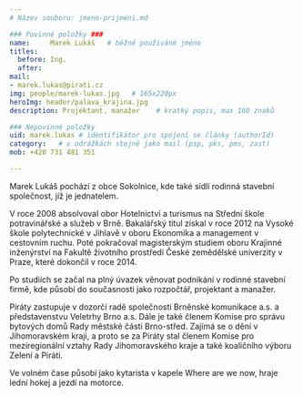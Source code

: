 ```yaml
---
# Název souboru: jmeno-prijmeni.md

### Povinné položky ###
name:     Marek Lukáš  	# běžně používáné jméno
titles:
  before: Ing. 
  after:
mail:
- marek.lukas@pirati.cz
img: people/marek-lukas.jpg   # 165x220px
heroImg: header/palava_krajina.jpg
description: Projektant, manažer 	# kratký popis, max 160 znaků

### Nepovinné položky
uid: marek.lukas # identifikátor pro spojení se články (authorId)
category: 	# v odrážkách stejně jako mail (psp, pks, pms, zast)
mob: +420 731 481 351

---
```


Marek Lukáš pochází z obce Sokolnice, kde také sídlí rodinná stavební společnost, jíž je jednatelem.

V roce 2008 absolvoval obor Hotelnictví a turismus na Střední škole potravinářské a služeb v Brně. Bakalářský titul získal v roce 2012 na Vysoké škole polytechnické v Jihlavě v oboru Ekonomika a management v cestovním ruchu. Poté pokračoval magisterským studiem oboru Krajinné inženýrství na Fakultě životního prostředí České zemědělské univerzity v Praze, které dokončil v roce 2014.

Po studiích se začal na plný úvazek věnovat podnikání v rodinné stavební firmě, kde působí do současnosti jako rozpočtář, projektant a manažer.

Piráty zastupuje v dozorčí radě společnosti Brněnské komunikace a.s. a představenstvu Veletrhy Brno a.s. Dále je také členem Komise pro správu bytových domů Rady městské části Brno-střed. Zajímá se o dění v Jihomoravském kraji, a proto se za Piráty stal členem Komise pro meziregionální vztahy Rady Jihomoravského kraje a také koaličního výboru Zelení a Piráti.

Ve volném čase působí jako kytarista v kapele Where are we now, hraje lední hokej a jezdí na motorce.
